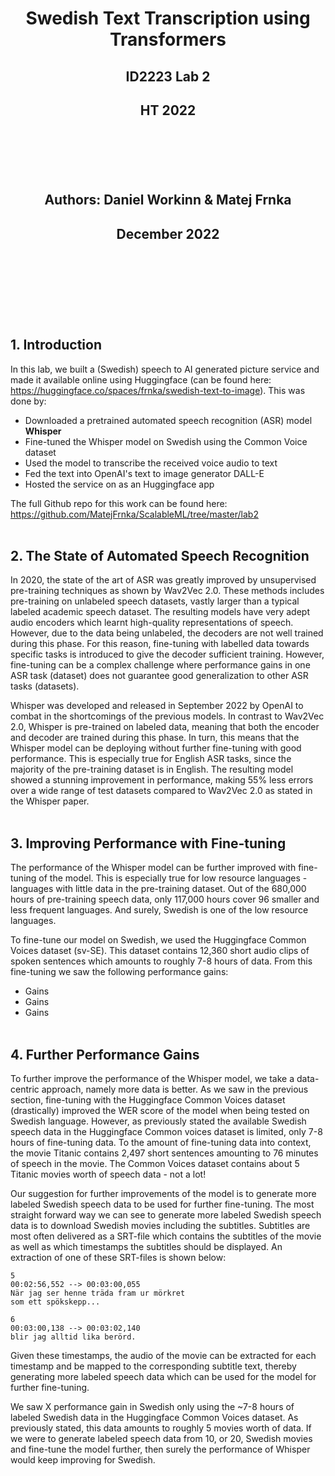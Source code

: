 # **<p style="text-align: center;">Swedish Text Transcription using Transformers</p>**
## **<p style="text-align: center;">ID2223 Lab 2</p>**
## **<p style="text-align: center;">HT 2022</p>**  



<br/><br/>
<br/><br/>
## <p style="text-align: center;">Authors: **Daniel Workinn & Matej Frnka**</p> 
## <p style="text-align: center;">December 2022</p> 

<br/><br/>
<br/><br/>
<br/><br/> 

## 1. Introduction

In this lab, we built a (Swedish) speech to AI generated picture service and made it available online using Huggingface (can be found here: https://huggingface.co/spaces/frnka/swedish-text-to-image). This was done by:

* Downloaded a pretrained automated speech recognition (ASR) model **Whisper**
* Fine-tuned the Whisper model on Swedish using the Common Voice dataset
* Used the model to transcribe the received voice audio to text
* Fed the text into OpenAI's text to image generator DALL-E
* Hosted the service on as an Huggingface app

The full Github repo for this work can be found here: https://github.com/MatejFrnka/ScalableML/tree/master/lab2
<br/><br/> 

## 2. The State of Automated Speech Recognition

In 2020, the state of the art of ASR was greatly improved by unsupervised pre-training techniques as shown by Wav2Vec 2.0. These methods includes pre-training on unlabeled speech datasets, vastly larger than a typical labeled academic speech dataset. The resulting models have very adept audio encoders which learnt high-quality representations of speech. However, due to the data being unlabeled, the decoders are not well trained during this phase. For this reason, fine-tuning with labelled data towards specific tasks is introduced to give the decoder sufficient training. However, fine-tuning can be a complex challenge where performance gains in one ASR task (dataset) does not guarantee good generalization to other ASR tasks (datasets).      

Whisper was developed and released in September 2022 by OpenAI to combat in the shortcomings of the previous models. In contrast to Wav2Vec 2.0, Whisper is pre-trained on labeled data, meaning that both the encoder and decoder are trained during this phase. In turn, this means that the Whisper model can be deploying without further fine-tuning with good performance. This is especially true for English ASR tasks, since the majority of the pre-training dataset is in English. The resulting model showed a stunning improvement in performance, making 55% less errors over a wide range of test datasets compared to Wav2Vec 2.0 as stated in the Whisper paper.
<br/><br/> 

## 3. Improving Performance with Fine-tuning

The performance of the Whisper model can be further improved with fine-tuning of the model. This is especially true for low resource languages - languages with little data in the pre-training dataset. Out of the 680,000 hours of pre-training speech data, only 117,000 hours cover 96 smaller and less frequent languages. And surely, Swedish is one of the low resource languages.  

To fine-tune our model on Swedish, we used the Huggingface Common Voices dataset (sv-SE). This dataset contains 12,360 short audio clips of spoken sentences which amounts to roughly 7-8 hours of data. From this fine-tuning we saw the following performance gains:
* Gains
* Gains
* Gains
<br/><br/> 
## 4. Further Performance Gains

To further improve the performance of the Whisper model, we take a data-centric approach, namely more data is better. As we saw in the previous section, fine-tuning with the Huggingface Common Voices dataset (drastically) improved the WER score of the model when being tested on Swedish language. However, as previously stated the available Swedish speech data in the Huggingface Common voices dataset is limited, only 7-8 hours of fine-tuning data. To the amount of fine-tuning data into context, the movie Titanic contains 2,497 short sentences amounting to 76 minutes of speech in the movie. The Common Voices dataset contains about 5 Titanic movies worth of speech data - not a lot!    

Our suggestion for further improvements of the model is to generate more labeled Swedish speech data to be used for further fine-tuning. The most straight forward way we can see to generate more labeled Swedish speech data is to download Swedish movies including the subtitles. Subtitles are most often delivered as a SRT-file which contains the subtitles of the movie as well as which timestamps the subtitles should be displayed. An extraction of one of these SRT-files is shown below:

```
5
00:02:56,552 --> 00:03:00,055
När jag ser henne träda fram ur mörkret
som ett spökskepp...

6
00:03:00,138 --> 00:03:02,140
blir jag alltid lika berörd.
```

 Given these timestamps, the audio of the movie can be extracted for each timestamp and be mapped to the corresponding subtitle text, thereby generating more labeled speech data which can be used for the model for further fine-tuning.  
 
 We saw X performance gain in Swedish only using the ~7-8 hours of labeled Swedish data in the Huggingface Common Voices dataset. As previously stated, this data amounts to roughly 5 movies worth of data. If we were to generate labeled speech data from 10, or 20, Swedish movies and fine-tune the model further, then surely the performance of Whisper would keep improving for Swedish.



<!-- 1. Describe in your README.md program ways in which you can improve
model performance are using
(a) model-centric approach - e.g., tune hyperparameters, change the
fine-tuning model architecture, etc
(b) data-centric approach - identify new data sources that enable you to
train a better model that one provided in the blog post
If you can show results of improvement, then you get the top grade. -->
